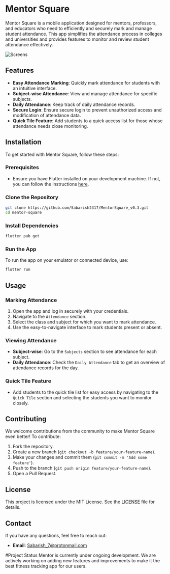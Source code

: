 # Mentor Square

Mentor Square is a mobile application designed for mentors, professors, and educators who need to efficiently and securely mark and manage student attendance. This app simplifies the attendance process in colleges and universities and provides features to monitor and review student attendance effectively.

![Screens](https://github.com/Sabarish2317/images-/blob/e09ae797a2793864e8bae22179d447e2deb261b8/mentorsquare%20showcase.png)

## Features

- **Easy Attendance Marking**: Quickly mark attendance for students with an intuitive interface.
- **Subject-wise Attendance**: View and manage attendance for specific subjects.
- **Daily Attendance**: Keep track of daily attendance records.
- **Secure Login**: Ensure secure login to prevent unauthorized access and modification of attendance data.
- **Quick Tile Feature**: Add students to a quick access list for those whose attendance needs close monitoring.

## Installation

To get started with Mentor Square, follow these steps:

### Prerequisites

- Ensure you have Flutter installed on your development machine. If not, you can follow the instructions [here](https://flutter.dev/docs/get-started/install).

### Clone the Repository

```sh
git clone https://github.com/Sabarish2317/MentorSquare_v0.3.git
cd mentor-square
```

### Install Dependencies

```sh
flutter pub get
```

### Run the App

To run the app on your emulator or connected device, use:

```sh
flutter run
```

## Usage

### Marking Attendance

1. Open the app and log in securely with your credentials.
2. Navigate to the `Attendance` section.
3. Select the class and subject for which you want to mark attendance.
4. Use the easy-to-navigate interface to mark students present or absent.

### Viewing Attendance

- **Subject-wise**: Go to the `Subjects` section to see attendance for each subject.
- **Daily Attendance**: Check the `Daily Attendance` tab to get an overview of attendance records for the day.

### Quick Tile Feature

- Add students to the quick tile list for easy access by navigating to the `Quick Tile` section and selecting the students you want to monitor closely.

## Contributing

We welcome contributions from the community to make Mentor Square even better! To contribute:

1. Fork the repository.
2. Create a new branch (`git checkout -b feature/your-feature-name`).
3. Make your changes and commit them (`git commit -m 'Add some feature'`).
4. Push to the branch (`git push origin feature/your-feature-name`).
5. Open a Pull Request.

## License

This project is licensed under the MIT License. See the [LICENSE](LICENSE) file for details.

## Contact

If you have any questions, feel free to reach out:        

- **Email**: Sabarish_7@protonmail.com


#Project Status
Mentor is currently under ongoing development. We are actively working on adding new features and improvements to make it the best fitness tracking app for our users.

